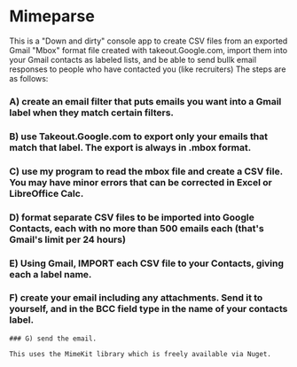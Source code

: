 # Mimeparse
This is a "Down and dirty" console app to create CSV files from an exported Gmail "Mbox" format file created with takeout.Google.com, import them into your Gmail contacts as labeled lists, and be able to send bullk email responses to people who have contacted you (like recruiters)
The steps are as follows:
  ### A) create an email filter that puts emails you want into a Gmail label when they match certain filters.
   ### B) use Takeout.Google.com to export only your emails that match that label. The export is always in .mbox format.
   ### C) use my program to read the mbox file and create a CSV file. You may have minor errors that can be corrected in Excel or LibreOffice Calc.
   ### D) format separate CSV files to be imported into Google Contacts, each with no more than 500 emails each (that's Gmail's limit per 24 hours)
   ### E) Using Gmail, IMPORT each CSV file to your Contacts, giving each a label name.
   ### F) create your email including any attachments. Send it to yourself, and in the BCC field type in the name of your contacts label.
    ### G) send the email.
    
    This uses the MimeKit library which is freely available via Nuget.
